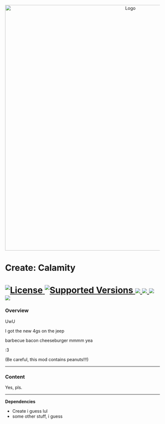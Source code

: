 <p align="center"><img src="https://github.com/JR1811/NeMuelch-1.18/assets/36027822/5ced51a5-1658-49ea-b5d2-3c69a8d3174e" alt="Logo" width="800"></p>

# Create: Calamity

<h1>
    <a href="https://github.com/LopyLuna/Create-Calamity/blob/master/LICENSE">
        <img src="https://img.shields.io/github/license/LopyLuna/Create-Calamity?style=for-the-badge&labelWidth=15&color=900c3f" alt="License">
    </a>
    <a href="https://github.com/LopyLuna/Create-Calamity">
      <img src="https://img.shields.io/badge/Available_for-MC_1.19.2-c70039?style=for-the-badge&labelWidth=15" alt="Supported Versions">
    </a>
    <a href="https://www.curseforge.com/minecraft/mc-mods/">
        <img src="https://img.shields.io/badge/-CurseForge-gray?style=for-the-badge&logo=curseforge&labelColor=orange">
    </a>
    <a href="https://modrinth.com/mod/">
        <img src="https://img.shields.io/badge/-modrinth-gray?style=for-the-badge&labelColor=green&labelWidth=15&logo=appveyor&logoColor=white">
    </a>
    <a href="https://github.com/LopyLuna/Create-Calamity/releases">
        <img src="https://img.shields.io/github/v/release/LopyLuna/Create-Calamity?logo=github&style=for-the-badge">
    </a>
	<img src="https://cdn.discordapp.com/attachments/1133381418987298826/1140870567977824368/warrning-image.png">
</h1>

### Overview

UwU

I got the new 4gs on the jeep

barbecue bacon cheeseburger mmmm yea

:3

(Be careful, this mod contains peanuts!!!)

---

### Content

Yes, pls.

---

**Dependencies**

- Create i guess lul
- some other stuff, i guess

[](https://media.tenor.com/t9r5_BHmfkoAAAAC/shadow-wizard-money-gang-shadow-wizard.gif)
